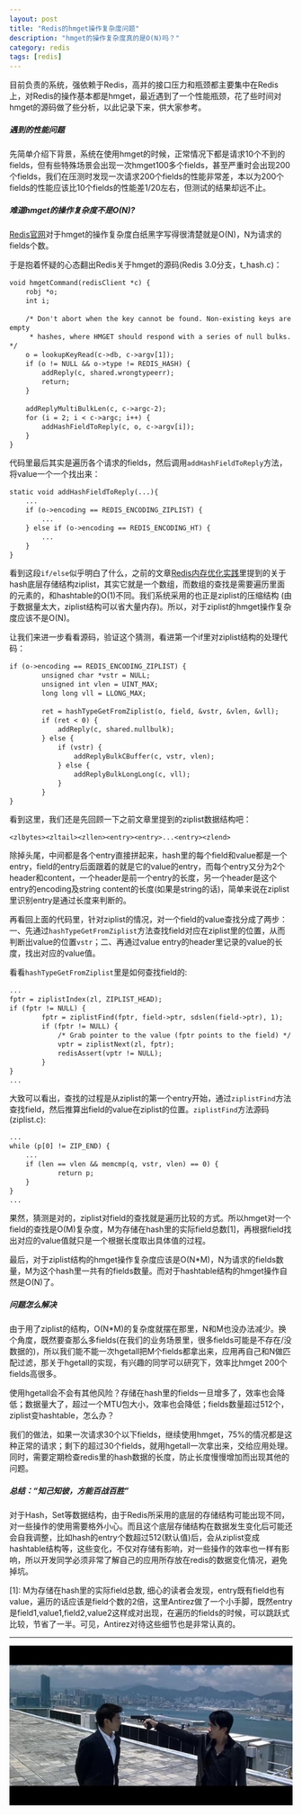 ```yaml
---
layout: post
title: "Redis的hmget操作复杂度问题"
description: "hmget的操作复杂度真的是O(N)吗？"
category: redis
tags: [redis]
---
```


目前负责的系统，强依赖于Redis，高并的接口压力和瓶颈都主要集中在Redis上，对Redis的操作基本都是hmget，最近遇到了一个性能瓶颈，花了些时间对hmget的源码做了些分析，以此记录下来，供大家参考。

##### 遇到的性能问题
先简单介绍下背景，系统在使用hmget的时候，正常情况下都是请求10个不到的fields，但有些特殊场景会出现一次hmget100多个fields，甚至严重时会出现200个fields，我们在压测时发现一次请求200个fields的性能非常差，本以为200个fields的性能应该比10个fields的性能差1/20左右，但测试的结果却远不止。

##### 难道hmget的操作复杂度不是O(N)?
[Redis官网](http://redis.io/commands/hmget)对于hmget的操作复杂度白纸黑字写得很清楚就是O(N)，N为请求的fields个数。

于是抱着怀疑的心态翻出Redis关于hmget的源码(Redis 3.0分支，t_hash.c)：

```
void hmgetCommand(redisClient *c) {
    robj *o;
    int i;

    /* Don't abort when the key cannot be found. Non-existing keys are empty
     * hashes, where HMGET should respond with a series of null bulks. */
    o = lookupKeyRead(c->db, c->argv[1]);
    if (o != NULL && o->type != REDIS_HASH) {
        addReply(c, shared.wrongtypeerr);
        return;
    }

    addReplyMultiBulkLen(c, c->argc-2);
    for (i = 2; i < c->argc; i++) {
        addHashFieldToReply(c, o, c->argv[i]);
    }
}
```
代码里最后其实是遍历各个请求的fields，然后调用```addHashFieldToReply```方法，将value一个一个找出来：

```
static void addHashFieldToReply(...){
	...
	if (o->encoding == REDIS_ENCODING_ZIPLIST) {
		...
	} else if (o->encoding == REDIS_ENCODING_HT) {
		...
	}
}
```
看到这段```if/else```似乎明白了什么，之前的文章[Redis内存优化实践](http://neway6655.github.io/redis/2016/07/19/redis-memory-optimization-in-practice.html)里提到的关于hash底层存储结构ziplist，其实它就是一个数组，而数组的查找是需要遍历里面的元素的，和hashtable的O(1)不同。我们系统采用的也正是ziplist的压缩结构 (由于数据量太大，ziplist结构可以省大量内存)。所以，对于ziplist的hmget操作复杂度应该不是O(N)。

让我们来进一步看看源码，验证这个猜测，看进第一个if里对ziplist结构的处理代码：

```
if (o->encoding == REDIS_ENCODING_ZIPLIST) {
        unsigned char *vstr = NULL;
        unsigned int vlen = UINT_MAX;
        long long vll = LLONG_MAX;

        ret = hashTypeGetFromZiplist(o, field, &vstr, &vlen, &vll);
        if (ret < 0) {
            addReply(c, shared.nullbulk);
        } else {
            if (vstr) {
                addReplyBulkCBuffer(c, vstr, vlen);
            } else {
                addReplyBulkLongLong(c, vll);
            }
        }
} 
```
看到这里，我们还是先回顾一下之前文章里提到的ziplist数据结构吧：

```
<zlbytes><zltail><zllen><entry><entry>...<entry><zlend>
```
除掉头尾，中间都是各个entry直接拼起来，hash里的每个field和value都是一个entry，field的entry后面跟着的就是它的value的entry，而每个entry又分为2个header和content，一个header是前一个entry的长度，另一个header是这个entry的encoding及string content的长度(如果是string的话)，简单来说在ziplist里识别entry是通过长度来判断的。

再看回上面的代码里，针对ziplist的情况，对一个field的value查找分成了两步：一、先通过```hashTypeGetFromZiplist```方法查找field对应在ziplist里的位置，从而判断出value的位置```vstr```；二、再通过value entry的header里记录的value的长度，找出对应的value值。

看看```hashTypeGetFromZiplist```里是如何查找field的:

```
...
fptr = ziplistIndex(zl, ZIPLIST_HEAD);
if (fptr != NULL) {
        fptr = ziplistFind(fptr, field->ptr, sdslen(field->ptr), 1);
        if (fptr != NULL) {
            /* Grab pointer to the value (fptr points to the field) */
            vptr = ziplistNext(zl, fptr);
            redisAssert(vptr != NULL);
        }
}
...
```
大致可以看出，查找的过程是从ziplist的第一个entry开始，通过```ziplistFind```方法查找field，然后推算出field的value在ziplist的位置。```ziplistFind```方法源码(ziplist.c):

```
...
while (p[0] != ZIP_END) {
	...
	if (len == vlen && memcmp(q, vstr, vlen) == 0) {
        	return p;
    }
}
...
```
果然，猜测是对的，ziplist对field的查找就是遍历比较的方式。所以hmget对一个field的查找是O(M)复杂度，M为存储在hash里的实际field总数[1]，再根据field找出对应的value值就只是一个根据长度取出具体值的过程。

最后，对于ziplist结构的hmget操作复杂度应该是O(N*M)，N为请求的fields数量，M为这个hash里一共有的fields数量。而对于hashtable结构的hmget操作自然是O(N)了。

##### 问题怎么解决
由于用了ziplist的结构，O(N*M)的复杂度就摆在那里，N和M也没办法减少。换个角度，既然要查那么多fields(在我们的业务场景里，很多fields可能是不存在/没数据的)，所以我们能不能一次hgetall把M个fields都拿出来，应用再自己和N做匹配过滤，那关于hgetall的实现，有兴趣的同学可以研究下，效率比hmget 200个fields高很多。

使用hgetall会不会有其他风险？存储在hash里的fields一旦增多了，效率也会降低；数据量大了，超过一个MTU包大小，效率也会降低；fields数量超过512个，ziplist变hashtable，怎么办？

我们的做法，如果一次请求30个以下fields，继续使用hmget，75%的情况都是这种正常的请求；剩下的超过30个fields，就用hgetall一次拿出来，交给应用处理。同时，需要定期检查redis里的hash数据的长度，防止长度慢慢增加而出现其他的问题。


##### 总结：“知己知彼，方能百战百胜”
对于Hash，Set等数据结构，由于Redis所采用的底层的存储结构可能出现不同，对一些操作的使用需要格外小心。而且这个底层存储结构在数据发生变化后可能还会自我调整，比如hash的entry个数超过512(默认值)后，会从ziplist变成hashtable结构等，这些变化，不仅对存储有影响，对一些操作的效率也一样有影响，所以开发同学必须非常了解自己的应用所存放在redis的数据变化情况，避免掉坑。

[1]: M为存储在hash里的实际field总数, 细心的读者会发现，entry既有field也有value，遍历的话应该是field个数的2倍，这里Antirez做了一个小手脚，既然entry是field1,value1,field2,value2这样成对出现，在遍历的fields的时候，可以跳跃式比较，节省了一半。可见，Antirez对待这些细节也是非常认真的。

------------


![image](https://raw.githubusercontent.com/Neway6655/neway6655.github.com/master/images/redis-hmget/hmget.png)







